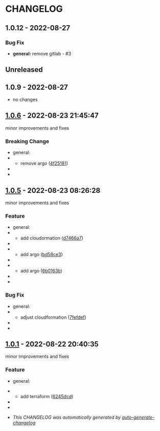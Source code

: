 # CHANGELOG

## 1.0.12 - 2022-08-27

### Bug Fix

- **general:** remove gitlab - #3

## Unreleased

## 1.0.9 - 2022-08-27

- no changes

## [1.0.6](https://github.com/bridgecrewio/changelog-hosted/releases/tag/1.0.6) - 2022-08-23 21:45:47

minor improvements and fixes

### Breaking Change

- general:
- - remove argo ([4f25181](https://github.com/bridgecrewio/changelog-hosted/commit/4f2518187edbb5c751ffa3e50b01c88ba32bc34a))
- 
- 

## [1.0.5](https://github.com/bridgecrewio/changelog-hosted/releases/tag/1.0.5) - 2022-08-23 08:26:28

minor improvements and fixes

### Feature

- general:
- - add cloudormation ([d7466a7](https://github.com/bridgecrewio/changelog-hosted/commit/d7466a7deb605ad6c28579dfb54c1edc24c98dcf))
- 
- - add argo ([bd58ce3](https://github.com/bridgecrewio/changelog-hosted/commit/bd58ce3a44cfcca1f746617d243d386a883d96b7))
- 
- - add argo ([6b0163b](https://github.com/bridgecrewio/changelog-hosted/commit/6b0163b4e18a21f1861e60cfa4794c25d5af9d58))
- 
- 

### Bug Fix

- general:
- - adjust cloudformation ([7fefdef](https://github.com/bridgecrewio/changelog-hosted/commit/7fefdef56ca4f34b1e5c0191111fbdb49c74b698))
- 
- 

## [1.0.1](https://github.com/bridgecrewio/changelog-hosted/releases/tag/1.0.1) - 2022-08-22 20:40:35

minor improvements and fixes

### Feature

- general:
- - add terraform ([6245dcd](https://github.com/bridgecrewio/changelog-hosted/commit/6245dcd5ad77d20021296696519a1d21aeec2844))
- 
- 

- *This CHANGELOG was automatically generated by [auto-generate-changelog](https://github.com/BobAnkh/auto-generate-changelog)*
